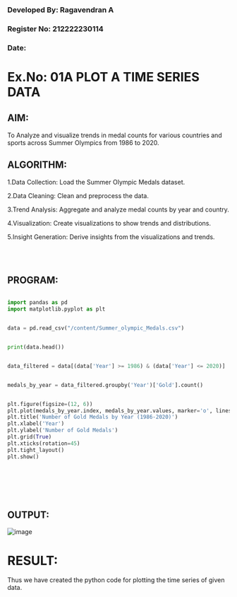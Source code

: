  ### Developed By: Ragavendran A
### Register No: 212222230114
### Date:

# Ex.No: 01A PLOT A TIME SERIES DATA


## AIM:
To Analyze and visualize trends in medal counts for various countries and sports across Summer Olympics from 1986 to 2020.

## ALGORITHM:

1.Data Collection: Load the Summer Olympic Medals dataset.

2.Data Cleaning: Clean and preprocess the data.

3.Trend Analysis: Aggregate and analyze medal counts by year and country.

4.Visualization: Create visualizations to show trends and distributions.

5.Insight Generation: Derive insights from the visualizations and trends.

<br />
<br />


## PROGRAM:


```python

import pandas as pd
import matplotlib.pyplot as plt


data = pd.read_csv("/content/Summer_olympic_Medals.csv")


print(data.head())


data_filtered = data[(data['Year'] >= 1986) & (data['Year'] <= 2020)]


medals_by_year = data_filtered.groupby('Year')['Gold'].count()


plt.figure(figsize=(12, 6))
plt.plot(medals_by_year.index, medals_by_year.values, marker='o', linestyle='-')
plt.title('Number of Gold Medals by Year (1986-2020)')
plt.xlabel('Year')
plt.ylabel('Number of Gold Medals')
plt.grid(True)
plt.xticks(rotation=45)
plt.tight_layout()
plt.show()


```
<br />
<br />
<br />
<br />

## OUTPUT:
![image](https://github.com/user-attachments/assets/8556a1af-cb0a-4f33-863d-c381ab6dcacd)


# RESULT:
Thus we have created the python code for plotting the time series of given data.
